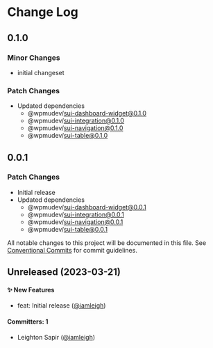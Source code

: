 # Change Log

## 0.1.0

### Minor Changes

- initial changeset

### Patch Changes

- Updated dependencies
  - @wpmudev/sui-dashboard-widget@0.1.0
  - @wpmudev/sui-integration@0.1.0
  - @wpmudev/sui-navigation@0.1.0
  - @wpmudev/sui-table@0.1.0

## 0.0.1

### Patch Changes

- Initial release
- Updated dependencies
  - @wpmudev/sui-dashboard-widget@0.0.1
  - @wpmudev/sui-integration@0.0.1
  - @wpmudev/sui-navigation@0.0.1
  - @wpmudev/sui-table@0.0.1

All notable changes to this project will be documented in this file. See
[Conventional Commits](https://conventionalcommits.org/) for commit guidelines.

## Unreleased (2023-03-21)

#### ✨ New Features

- feat: Initial release ([@iamleigh](https://github.com/iamleigh))

#### Committers: 1

- Leighton Sapir ([@iamleigh](https://github.com/iamleigh))

